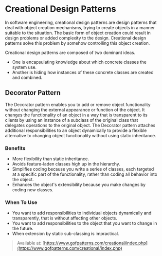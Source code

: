 # Creational Design Patterns

In software engineering, creational design patterns are design patterns that
deal with object creation mechanisms, trying to create objects in a manner
suitable to the situation. The basic form of object creation could result in
design problems or added complexity to the design. Creational design patterns
solve this problem by somehow controlling this object creation.

Creational design patterns are composed of two dominant ideas.

* One is encapsulating knowledge about which concrete classes the system use.
* Another is hiding how instances of these concrete classes are created and
combined.

## Decorator Pattern

The Decorator pattern enables you to add or remove object functionality without
changing the external appearance or function of the object. It changes the
functionality of an object in a way that is transparent to its clients by using
an instance of a subclass of the original class that delegates operations to the
original object. The Decorator pattern attaches additional responsibilities to
an object dynamically to provide a flexible alternative to changing object
functionality without using static inheritance.

### Benefits

* More flexibility than static inheritance.
* Avoids feature-laden classes high up in the hierarchy.
* Simplifies coding because you write a series of classes, each targeted at a
specific part of the functionality, rather than coding all behavior into the
object.
* Enhances the object's extensibility because you make changes by coding new
classes.

### When To Use

* You want to add responsibilities to individual objects dynamically and
transparently, that is without affecting other objects.
* You want to add responsibilities to the object that you want to change in the
future.
* When extension by static sub-classing is impractical.

> Available at:
[https://www.gofpatterns.com/creational/index.php](https://www.gofpatterns.com/creational/index.php)
